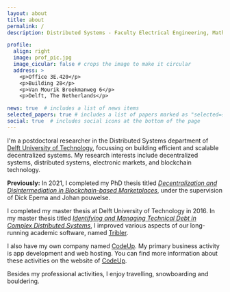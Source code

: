 ```yaml
---
layout: about
title: about
permalink: /
description: Distributed Systems - Faculty Electrical Engineering, Mathematics and Computer Science - Delft University of Technology

profile:
  align: right
  image: prof_pic.jpg
  image_cicular: false # crops the image to make it circular
  address: >
    <p>Office 3E.420</p>
    <p>Building 28</p>
    <p>Van Mourik Broekmanweg 6</p>
    <p>Delft, The Netherlands</p>

news: true  # includes a list of news items
selected_papers: true # includes a list of papers marked as "selected={true}"
social: true  # includes social icons at the bottom of the page
---
```


I'm a postdoctoral researcher in the Distributed Systems department of [Delft University of Technology](https://tudelft.nl), focussing on building efficient and scalable decentralized systems.
My research interests include decentralized systems, distributed systems, electronic markets, and blockchain technology.

**Previously:**
In 2021, I completed my PhD thesis titled [_Decentralization and Disintermediation in Blockchain-based Marketplaces_](https://repository.tudelft.nl/islandora/object/uuid:a4f750b6-5ac5-4709-80c5-71eb71ac7b35), under the supervision of Dick Epema and Johan pouwelse.

I completed my master thesis at Delft University of Technology in 2016. In my master thesis titled [_Identifying and Managing Technical Debt in Complex Distributed Systems_](https://repository.tudelft.nl/islandora/object/uuid:e5a817a4-ce0a-4dd3-afd4-d70660b63d16), I improved various aspects of our long-running academic software, named [Tribler](https://tribler.org).

I also have my own company named [CodeUp](https://code-up.nl). My primary business activity is app development and web hosting. You can find more information about these activities on the website of [CodeUp](https://code-up.nl).

Besides my professional activities, I enjoy travelling, snowboarding and bouldering.
